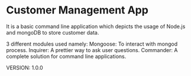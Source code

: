 # Customer Management App
It is a basic command line application which depicts the usage of Node.js and mongoDB to store customer data. 

3 different modules used namely: 
  Mongoose: To interact with mongod process. 
  Inquirer: A prettier way to ask user questions. 
  Commander: A complete solution for command line applications.

VERSION: 1.0.0

